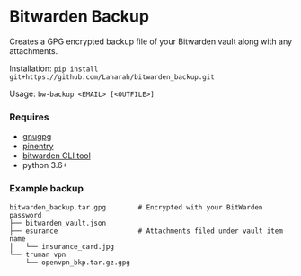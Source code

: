 # Bitwarden Backup
Creates a GPG encrypted backup file of your Bitwarden vault along with any attachments.

Installation: `pip install git+https://github.com/Laharah/bitwarden_backup.git`

Usage: `bw-backup <EMAIL> [<OUTFILE>]`

### Requires 
* [gnugpg](https://gnupg.org/download/index.html#GnuPG)
* [pinentry](https://gnupg.org/download/index.html#pinentry) 
* [bitwarden CLI tool](https://bitwarden.com/help/article/cli/#download-and-install)
* python 3.6+

### Example backup
```
bitwarden_backup.tar.gpg        # Encrypted with your BitWarden password
├── bitwarden_vault.json
├── esurance                    # Attachments filed under vault item name
│   └── insurance_card.jpg
└── truman vpn
    └── openvpn_bkp.tar.gz.gpg
```


